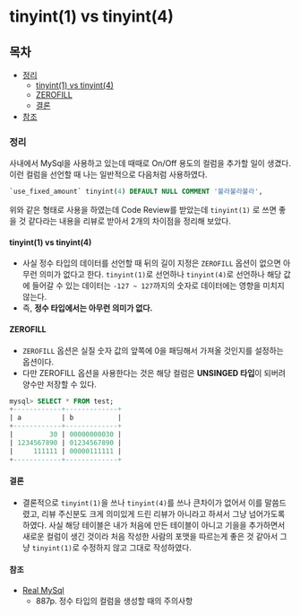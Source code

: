 # tinyint(1) vs tinyint(4)

## 목차

- [정리](tinyint(1)-vs-tinyint(4).md#%EC%A0%95%EB%A6%AC)
  - [tinyint(1) vs tinyint(4)](tinyint(1)-vs-tinyint(4).md#tinyint1-vs-tinyint4)
  - [ZEROFILL](tinyint(1)-vs-tinyint(4).md#zerofill)
  - [결론](tinyint(1)-vs-tinyint(4).md#%EA%B2%B0%EB%A1%A0)
- [참조](tinyint(1)-vs-tinyint(4).md#%EC%B0%B8%EC%A1%B0)

### 정리

사내에서 MySql을 사용하고 있는데 때때로 On/Off 용도의 컬럼을 추가할 일이 생겼다.
이런 컬럼을 선언할 때 나는 일반적으로 다음처럼 사용하였다.

``` sql
`use_fixed_amount` tinyint(4) DEFAULT NULL COMMENT '불라불라불라',
```

위와 같은 형태로 사용을 하였는데 Code Review를 받았는데 `tinyint(1)` 로 쓰면 좋을 것 같다라는 내용을 리뷰로 받아서 2개의 차이점을 정리해 보았다.

#### tinyint(1) vs tinyint(4)

- 사실 정수 타입의 데이터를 선언할 때 뒤의 길이 지정은 `ZEROFILL` 옵션이 없으면 아무런 의미가 없다고 한다. `tinyint(1)`로 선언하나 `tinyint(4)`로 선언하나 해당 값에 들어갈 수 있는 데이터는 `-127 ~ 127`까지의 숫자로 데이터에는 영향을 미치지 않는다.
- 즉, **정수 타입에서는 아무런 의미가 없다.**

#### ZEROFILL

- `ZEROFILL` 옵션은 실질 숫자 값의 앞쪽에 0을 패딩해서 가져올 것인지를 설정하는 옵션이다.
- 다만 ZEROFILL 옵션을 사용한다는 것은 해당 컬럼은 **UNSINGED 타입**이 되버려 양수만 저장할 수 있다.

``` sql
mysql> SELECT * FROM test;
+------------+-------------+
| a          | b           |
+------------+-------------+
|         30 | 00000000030 |
| 1234567890 | 01234567890 |
|     111111 | 00000111111 |
+------------+-------------+
```

#### 결론

- 결론적으로 `tinyint(1)`을 쓰나 `tinyint(4)`를 쓰나 큰차이가 없어서 이를 말씀드렸고, 리뷰 주신분도 크게 의미있게 드린 리뷰가 아니라고 하셔서 그냥 넘어가도록 하였다. 사실 해당 테이블은 내가 처음에 만든 테이블이 아니고 기을을 추가하면서 새로운 컬럼이 생긴 것이라 처음 작성한 사람의 포맷을 따르는게 좋은 것 같아서 그냥 `tinyint(1)`로 수정하지 않고 그대로 작성하였다.

#### 참조

- [Real MySql](http://www.yes24.com/Product/Goods/6960931?Acode=101)
  - 887p. 정수 타입의 컬럼을 생성할 때의 주의사항